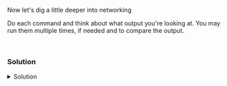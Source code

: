 Now let's dig a little deeper into networking

Do each command and think about what output you're looking at. You may run them multiple times, if needed and to compare the output.

<br>

### Solution
<details>
<summary>Solution</summary>
Let's look at the network usage and load of the system.

```plain
sar -n DEV 1 5
```{{exec}}

What are you seeing here? What devices are showing up? Do any devices seem to be under high load? Which one has the most traffic?

Next we check tcp packets and errors. 

```plain
sar -n TCP,ETCP 1 5
```{{exec}}

Do we appear to be seeing any large numbers of errors? Why might retransmits be a big problem?

</details>